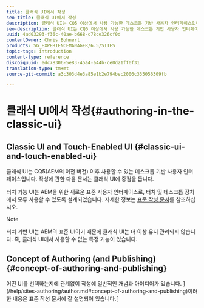 ```yaml
---
title: 클래식 UI에서 작성
seo-title: 클래식 UI에서 작성
description: 클래식 UI는 CQ5 이상에서 사용 가능한 데스크톱 기반 사용자 인터페이스입니다. 작성에 관한 다음 문서는 클래식 UI에 중점을 둡니다. 터치 기반 UI는 터치 및 데스크톱 장치에서 모두 사용할 수 있도록 설계된 AEM을 위한 새로운 표준 사용자 인터페이스입니다. 자세한 정보는 표준 작성 문서를 참조하십시오.
seo-description: 클래식 UI는 CQ5 이상에서 사용 가능한 데스크톱 기반 사용자 인터페이스입니다. 작성에 관한 다음 문서는 클래식 UI에 중점을 둡니다. 터치 기반 UI는 터치 및 데스크톱 장치에서 모두 사용할 수 있도록 설계된 AEM을 위한 새로운 표준 사용자 인터페이스입니다. 자세한 정보는 표준 작성 문서를 참조하십시오.
uuid: 4ad03293-f36c-40ae-b668-c78ce326cf0d
contentOwner: Chris Bohnert
products: SG_EXPERIENCEMANAGER/6.5/SITES
topic-tags: introduction
content-type: reference
discoiquuid: edc78306-5e83-45a4-a44b-ce0d21ff0f31
translation-type: tm+mt
source-git-commit: a3c303d4e3a85e1b2e794bec2006c335056309fb

---
```



# 클래식 UI에서 작성{#authoring-in-the-classic-ui}

## Classic UI and Touch-Enabled UI {#classic-ui-and-touch-enabled-ui}

클래식 UI는 CQ5(AEM의 이전 버전) 이후 사용할 수 있는 데스크톱 기반 사용자 인터페이스입니다. 작성에 관한 다음 문서는 클래식 UI에 중점을 둡니다.

터치 가능 UI는 AEM을 위한 새로운 표준 사용자 인터페이스로, 터치 및 데스크톱 장치에서 모두 사용할 수 있도록 설계되었습니다. 자세한 정보는 [표준 작성 문서](/help/sites-authoring/author.md)를 참조하십시오.

>[!NOTE]
>
>터치 기반 UI는 AEM의 표준 UI이기 때문에 클래식 UI는 더 이상 유지 관리되지 않습니다. 즉, 클래식 UI에서 사용할 수 없는 특정 기능이 있습니다.

## Concept of Authoring (and Publishing) {#concept-of-authoring-and-publishing}

어떤 UI를 선택하는지에 관계없이 작성에 일반적인 개념과 아이디어가 있습니다. ](/help/sites-authoring/author.md#concept-of-authoring-and-publishing)이러한 내용은 표준 작성 문서에 잘 설명되어 있습니다.[
